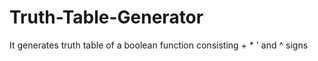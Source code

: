 # Truth-Table-Generator
It generates truth table of a boolean function consisting + * ' and ^ signs
